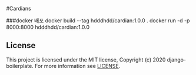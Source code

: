 #Cardians

###docker 배포
docker build --tag hdddhdd/cardian:1.0.0 .
docker run -d -p 8000:8000 hdddhdd/cardian:1.0.0


## License
This project is licensed under the MIT license, Copyright (c) 2020 django-boilerplate. For more information see [LICENSE].

[LICENSE]: <https://github.com/beingbiplov/django-boilerplate/blob/master/LICENSE>




